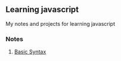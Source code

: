 ## Learning javascript
My notes and projects for learning javascript

### Notes
1. [Basic Syntax](https://github.com/johnnychhsu/learning_javascript/blob/master/syntax.md)
